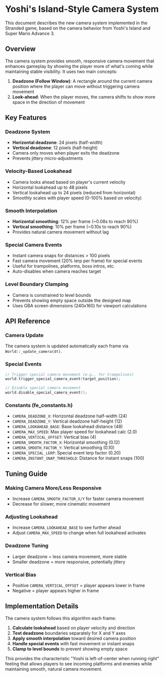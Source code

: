 # Yoshi's Island-Style Camera System

This document describes the new camera system implemented in the Stranded game, based on the camera behavior from Yoshi's Island and Super Mario Advance 3.

## Overview

The camera system provides smooth, responsive camera movement that enhances gameplay by showing the player more of what's coming while maintaining stable visibility. It uses two main concepts:

1. **Deadzone (Follow Window)**: A rectangle around the current camera position where the player can move without triggering camera movement
2. **Look-ahead**: When the player moves, the camera shifts to show more space in the direction of movement

## Key Features

### Deadzone System
- **Horizontal deadzone**: 24 pixels (half-width)
- **Vertical deadzone**: 12 pixels (half-height)
- Camera only moves when player exits the deadzone
- Prevents jittery micro-adjustments

### Velocity-Based Lookahead
- Camera looks ahead based on player's current velocity
- Horizontal lookahead up to 48 pixels
- Vertical lookahead up to 24 pixels (reduced from horizontal)
- Smoothly scales with player speed (0-100% based on velocity)

### Smooth Interpolation
- **Horizontal smoothing**: 12% per frame (~0.08s to reach 90%)
- **Vertical smoothing**: 10% per frame (~0.10s to reach 90%)
- Provides natural camera movement without lag

### Special Camera Events
- Instant camera snaps for distances > 100 pixels
- Fast camera movement (20% lerp per frame) for special events
- Useful for trampolines, platforms, boss intros, etc.
- Auto-disables when camera reaches target

### Level Boundary Clamping
- Camera is constrained to level bounds
- Prevents showing empty space outside the designed map
- Uses GBA screen dimensions (240x160) for viewport calculations

## API Reference

### Camera Update
The camera system is updated automatically each frame via `World::_update_camera(dt)`.

### Special Events
```cpp
// Trigger special camera movement (e.g., for trampolines)
world.trigger_special_camera_event(target_position);

// Disable special camera movement
world.disable_special_camera_event();
```

### Constants (fe_constants.h)
- `CAMERA_DEADZONE_X`: Horizontal deadzone half-width (24)
- `CAMERA_DEADZONE_Y`: Vertical deadzone half-height (12)
- `CAMERA_LOOKAHEAD_BASE`: Base lookahead distance (48)
- `CAMERA_MAX_SPEED`: Max player speed for lookahead calc (2.0)
- `CAMERA_VERTICAL_OFFSET`: Vertical bias (4)
- `CAMERA_SMOOTH_FACTOR_X`: Horizontal smoothing (0.12)
- `CAMERA_SMOOTH_FACTOR_Y`: Vertical smoothing (0.10)
- `CAMERA_SPECIAL_LERP`: Special event lerp factor (0.20)
- `CAMERA_INSTANT_SNAP_THRESHOLD`: Distance for instant snaps (100)

## Tuning Guide

### Making Camera More/Less Responsive
- Increase `CAMERA_SMOOTH_FACTOR_X/Y` for faster camera movement
- Decrease for slower, more cinematic movement

### Adjusting Lookahead
- Increase `CAMERA_LOOKAHEAD_BASE` to see further ahead
- Adjust `CAMERA_MAX_SPEED` to change when full lookahead activates

### Deadzone Tuning
- Larger deadzone = less camera movement, more stable
- Smaller deadzone = more responsive, potentially jittery

### Vertical Bias
- Positive `CAMERA_VERTICAL_OFFSET` = player appears lower in frame
- Negative = player appears higher in frame

## Implementation Details

The camera system follows this algorithm each frame:

1. **Calculate lookahead** based on player velocity and direction
2. **Test deadzone** boundaries separately for X and Y axes
3. **Apply smooth interpolation** toward desired camera position
4. **Handle special events** with fast movement or instant snaps
5. **Clamp to level bounds** to prevent showing empty space

This provides the characteristic "Yoshi is left-of-center when running right" feeling that allows players to see incoming platforms and enemies while maintaining smooth, natural camera movement.
